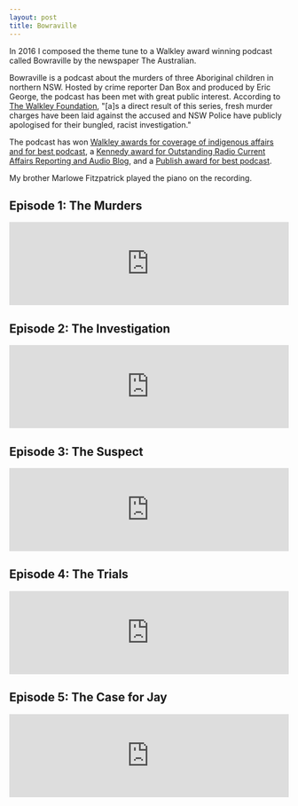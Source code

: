 ```yaml
---
layout: post
title: Bowraville
---
```


In 2016 I composed the theme tune to a Walkley award winning podcast called Bowraville by the newspaper The Australian.

Bowraville is a podcast about the murders of three Aboriginal children in northern NSW. Hosted by crime reporter Dan Box and produced by Eric George, the podcast has been met with great public interest. According to [The Walkley Foundation](http://www.walkleys.com/walkleys-winners/dan-box-eric-george-and-stephen-fitzpatrick/), "[a]s a direct result of this series, fresh murder charges have been laid against the accused and NSW Police have publicly apologised for their bungled, racist investigation."

The podcast has won [Walkley awards for coverage of indigenous affairs and for best podcast](http://www.walkleys.com/photojournalist-andrew-quilty-wins-gold-at-61st-walkley-awards-for-excellence-in-journalism/), a [Kennedy award for Outstanding Radio Current Affairs Reporting and Audio Blog](http://kennedyawards.com.au/), and a [Publish award for best podcast](http://publishawards.com.au/2016winners/).

My brother Marlowe Fitzpatrick played the piano on the recording.

## Episode 1: The Murders
<iframe width="100%" height="150" scrolling="no" frameborder="no" src="https://w.soundcloud.com/player/?url=https%3A//api.soundcloud.com/tracks/262424115&amp;auto_play=false&amp;hide_related=false&amp;show_comments=true&amp;show_user=true&amp;show_reposts=false&amp;visual=true"></iframe>

## Episode 2: The Investigation
<iframe width="100%" height="150" scrolling="no" frameborder="no" src="https://w.soundcloud.com/player/?url=https%3A//api.soundcloud.com/tracks/263035333&amp;auto_play=false&amp;hide_related=false&amp;show_comments=true&amp;show_user=true&amp;show_reposts=false&amp;visual=true"></iframe>

## Episode 3: The Suspect
<iframe width="100%" height="150" scrolling="no" frameborder="no" src="https://w.soundcloud.com/player/?url=https%3A//api.soundcloud.com/tracks/263528597&amp;auto_play=false&amp;hide_related=false&amp;show_comments=true&amp;show_user=true&amp;show_reposts=false&amp;visual=true"></iframe>

## Episode 4: The Trials
<iframe width="100%" height="150" scrolling="no" frameborder="no" src="https://w.soundcloud.com/player/?url=https%3A//api.soundcloud.com/tracks/264198186&amp;auto_play=false&amp;hide_related=false&amp;show_comments=true&amp;show_user=true&amp;show_reposts=false&amp;visual=true"></iframe>

## Episode 5: The Case for Jay
<iframe width="100%" height="150" scrolling="no" frameborder="no" src="https://w.soundcloud.com/player/?url=https%3A//api.soundcloud.com/tracks/264712865&amp;auto_play=false&amp;hide_related=false&amp;show_comments=true&amp;show_user=true&amp;show_reposts=false&amp;visual=true"></iframe>
